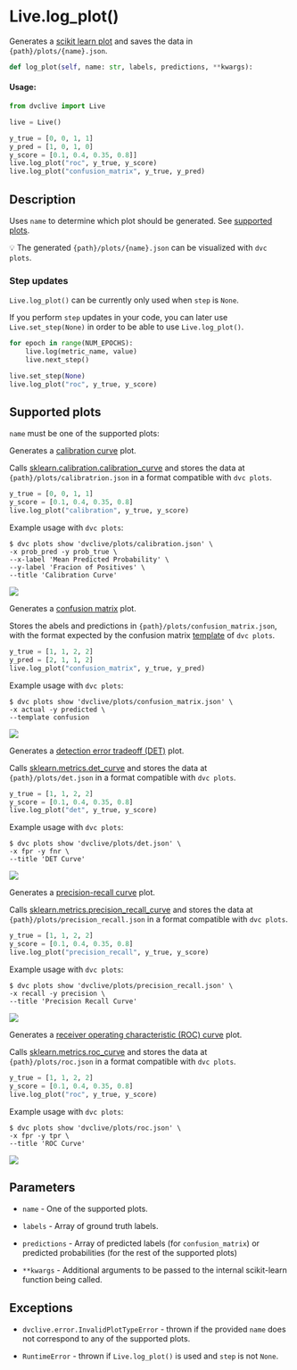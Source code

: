 # Live.log_plot()

Generates a
[scikit learn plot](https://scikit-learn.org/stable/visualizations.html) and
saves the data in `{path}/plots/{name}.json`.

```py
def log_plot(self, name: str, labels, predictions, **kwargs):
```

#### Usage:

```py
from dvclive import Live

live = Live()

y_true = [0, 0, 1, 1]
y_pred = [1, 0, 1, 0]
y_score = [0.1, 0.4, 0.35, 0.8]]
live.log_plot("roc", y_true, y_score)
live.log_plot("confusion_matrix", y_true, y_pred)
```

## Description

Uses `name` to determine which plot should be generated. See
[supported plots](#supported-plots).

💡 The generated `{path}/plots/{name}.json` can be visualized with `dvc plots`.

### Step updates

`Live.log_plot()` can be currently only used when `step` is `None`.

If you perform `step` updates in your code, you can later use
`Live.set_step(None)` in order to be able to use `Live.log_plot()`.

```python
for epoch in range(NUM_EPOCHS):
    live.log(metric_name, value)
    live.next_step()

live.set_step(None)
live.log_plot("roc", y_true, y_score)
```

## Supported plots

`name` must be one of the supported plots:

<toggle>

<tab title="calibration">

Generates a
[calibration curve](https://scikit-learn.org/stable/modules/calibration.html#calibration-curves)
plot.

Calls
[sklearn.calibration.calibration_curve](https://scikit-learn.org/stable/modules/generated/sklearn.calibration.calibration_curve.html)
and stores the data at `{path}/plots/calibratrion.json` in a format compatible
with `dvc plots`.

```py
y_true = [0, 0, 1, 1]
y_score = [0.1, 0.4, 0.35, 0.8]
live.log_plot("calibration", y_true, y_score)
```

Example usage with `dvc plots`:

```dvc
$ dvc plots show 'dvclive/plots/calibration.json' \
-x prob_pred -y prob_true \
--x-label 'Mean Predicted Probability' \
--y-label 'Fracion of Positives' \
--title 'Calibration Curve'
```

![](/img/dvclive-calibration.png)

</tab>

<tab title="confusion_matrix">

Generates a [confusion matrix](https://en.wikipedia.org/wiki/Confusion_matrix)
plot.

Stores the abels and predictions in `{path}/plots/confusion_matrix.json`, with
the format expected by the confusion matrix
[template](/doc/command-reference/plots#plot-templates-data-series-only) of
`dvc plots`.

```py
y_true = [1, 1, 2, 2]
y_pred = [2, 1, 1, 2]
live.log_plot("confusion_matrix", y_true, y_pred)
```

Example usage with `dvc plots`:

```dvc
$ dvc plots show 'dvclive/plots/confusion_matrix.json' \
-x actual -y predicted \
--template confusion
```

![](/img/dvclive-confusion_matrix.png)

</tab>

<tab title="det">

Generates a
[detection error tradeoff (DET)](https://scikit-learn.org/stable/modules/model_evaluation.html#det-curve)
plot.

Calls
[sklearn.metrics.det_curve](https://scikit-learn.org/stable/modules/generated/sklearn.metrics.det_curve.html)
and stores the data at `{path}/plots/det.json` in a format compatible with
`dvc plots`.

```py
y_true = [1, 1, 2, 2]
y_score = [0.1, 0.4, 0.35, 0.8]
live.log_plot("det", y_true, y_score)
```

Example usage with `dvc plots`:

```dvc
$ dvc plots show 'dvclive/plots/det.json' \
-x fpr -y fnr \
--title 'DET Curve'
```

![](/img/dvclive-det.png)

</tab>

<tab title="precision_recall">

Generates a
[precision-recall curve](https://scikit-learn.org/stable/modules/model_evaluation.html#precision-recall-f-measure-metrics)
plot.

Calls
[sklearn.metrics.precision_recall_curve](https://scikit-learn.org/stable/modules/generated/sklearn.metrics.precision_recall_curve.html)
and stores the data at `{path}/plots/precision_recall.json` in a format
compatible with `dvc plots`.

```py
y_true = [1, 1, 2, 2]
y_score = [0.1, 0.4, 0.35, 0.8]
live.log_plot("precision_recall", y_true, y_score)
```

Example usage with `dvc plots`:

```dvc
$ dvc plots show 'dvclive/plots/precision_recall.json' \
-x recall -y precision \
--title 'Precision Recall Curve'
```

![](/img/dvclive-precision_recall.png)

</tab>

<tab title="roc">

Generates a
[receiver operating characteristic (ROC) curve](https://scikit-learn.org/stable/modules/model_evaluation.html#roc-metrics)
plot.

Calls
[sklearn.metrics.roc_curve](https://scikit-learn.org/stable/modules/generated/sklearn.metrics.roc_curve.html#sklearn.metrics.roc_curve)
and stores the data at `{path}/plots/roc.json` in a format compatible with
`dvc plots`.

```py
y_true = [1, 1, 2, 2]
y_score = [0.1, 0.4, 0.35, 0.8]
live.log_plot("roc", y_true, y_score)
```

Example usage with `dvc plots`:

```dvc
$ dvc plots show 'dvclive/plots/roc.json' \
-x fpr -y tpr \
--title 'ROC Curve'
```

![](/img/dvclive-roc.png)

</tab>

</toggle>

## Parameters

- `name` - One of the supported plots.

- `labels` - Array of ground truth labels.

- `predictions` - Array of predicted labels (for `confusion_matrix`) or
  predicted probabilities (for the rest of the supported plots)

- `**kwargs` - Additional arguments to be passed to the internal scikit-learn
  function being called.

## Exceptions

- `dvclive.error.InvalidPlotTypeError` - thrown if the provided `name` does not
  correspond to any of the supported plots.

- `RuntimeError` - thrown if `Live.log_plot()` is used and `step` is not `None`.
